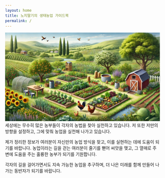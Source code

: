 ```yaml
---
layout: home
title: 노지딸기의 생태농업 가이드북
permalink: /
---
```

![생태농업](/assets/images/nature_farm.jpg)
세상에는 무수히 많은 농부들이 각자의 농법을 찾아 실천하고 있습니다. 저 또한 저만의 방향을 설정하고, 그에 맞춰 농업을 실천해 나가고 있습니다.

제가 정리한 정보가 여러분이 자신만의 농업 방식을 찾고, 이를 실현하는 데에 도움이 되기를 바랍니다. 농업이라는 길을 걷는 여러분이 줄기를 뻗어 씨앗을 맺고, 그 열매로 주변에 도움을 주는 훌륭한 농부가 되기를 기원합니다.

각자의 길을 걸어가면서도 지속 가능한 농업을 추구하며, 더 나은 미래를 함께 만들어 나가는 동반자가 되기를 바랍니다.